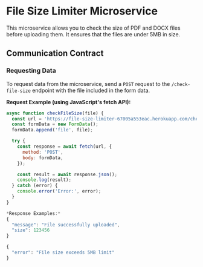# File Size Limiter Microservice

This microservice allows you to check the size of PDF and DOCX files before uploading them. It ensures that the files are under 5MB in size.

## Communication Contract

### Requesting Data

To request data from the microservice, send a `POST` request to the `/check-file-size` endpoint with the file included in the form data.


**Request Example (using JavaScript's fetch API):**

```javascript
async function checkFileSize(file) {
  const url = 'https://file-size-limiter-67005a553eac.herokuapp.com/check-file-size';
  const formData = new FormData();
  formData.append('file', file);

  try {
    const response = await fetch(url, {
      method: 'POST',
      body: formData,
    });

    const result = await response.json();
    console.log(result);
  } catch (error) {
    console.error('Error:', error);
  }
}

*Response Examples:*
{
  "message": "File successfully uploaded",
  "size": 123456
}

{
  "error": "File size exceeds 5MB limit"
}
